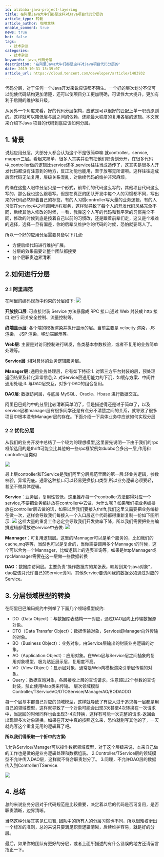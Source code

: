 ```yaml
---
id: alibaba-java-project-layering
title: 在阿里Java大牛们都是这样对Java项目代码分层的
article_type: 转载
article_author: 咖啡拿铁
enable_comment: true
news: true
hot: false
tags:
  - 技术杂谈
categories:
  - 技术杂谈
keywords: java,代码分层
description: '在阿里Java大牛们都是这样对Java项目代码分层的'
date: 2019-10-31 13:39:07
article_url: https://cloud.tencent.com/developer/article/1483932
---
```

代码分层，对于任何一个Java开发来说应该都不陌生。一个好的层次划分不仅可以能使代码结构更加清楚，还可以使项目分工更加明确，可读性大大提升，更加有利于后期的维护和升级。
<!--more-->
从另外一个角度来看，好的代码分层架构，应该是可以很好的匹配上单一职责原则的。这样就可以降低层与层之间的依赖，还能最大程度的复用各层的逻辑。本文就来介绍下Java 项目的代码到底应该如何分层。

## 1. 背景
说起应用分层，大部分人都会认为这个不是很简单嘛 就controller，service, mapper三层。看起来简单，很多人其实并没有把他们职责划分开，在很多代码中,controller做的逻辑比service还多,service往往当成透传了，这其实是很多人开发代码都没有注意到的地方，反正功能也能用，至于放哪无所谓呗。这样往往造成后面代码无法复用，层级关系混乱，对后续代码的维护非常麻烦。

的确在这些人眼中分层只是一个形式，前辈们的代码这么写的，其他项目代码这么写的，那么我也这么跟着写。但是在真正的团队开发中每个人的习惯都不同，写出来的代码必然带着自己的标签，有的人习惯controller写大量的业务逻辑，有的人习惯在service中之间调用远程服务，这样就导致了每个人的开发代码风格完全不同，后续其他人修改的时候，一看，我靠这个人写的代码和我平常的习惯完全不同，修改的时候到底是按着自己以前的习惯改，还是跟着前辈们走，这又是个艰难的选择，选择一旦有偏差，你的后辈又维护你的代码的时候，恐怕就要骂人了。

所以一个好的应用分层需要具备以下几点:

- 方便后续代码进行维护扩展。
- 分层的效果需要让整个团队都接受
- 各个层职责边界清晰


## 2.如何进行分层

### 2.1 阿里规范
在阿里的编码规范中约束的分层如下:
![](/images/post/alibaba-java-project-layering-1.png)

**开放接口层**: 可直接封装 Service 方法暴露成 RPC 接口;通过 Web 封装成 http 接口;进行 网关安全控制、流量控制等。

**终端显示层**: 各个端的模板渲染并执行显示的层。当前主要是 velocity 渲染，JS 渲染， JSP 渲染，移动端展示等。

**Web层**: 主要是对访问控制进行转发，各类基本参数校验，或者不复用的业务简单处理等。

**Service层** :相对具体的业务逻辑服务层。

**Manager层** :通用业务处理层，它有如下特征:1. 对第三方平台封装的层，预处理返回结果及转化异常信息;2. 对Service层通用能力的下沉，如缓存方案、中间件通用处理;3. 与DAO层交互，对多个DAO的组合复用。

**DAO层**: 数据访问层，与底层 MySQL、Oracle、Hbase 进行数据交互。

阿里巴巴规约中的分层比较清晰简单明了，但是描述得还是过于简单了，以及service层和manager层有很多同学还是有点分不清楚之间的关系，就导致了很多项目中根本没有Manager层的存在。下面介绍一下具体业务中应该如何实现分层

### 2.2 优化分层
从我们的业务开发中总结了一个较为的理想模型,这里要先说明一下由于我们的rpc框架选用的是thrift可能会比其他的一些rpc框架例如dubbo会多出一层,作用和controller层类似 

![](/images/post/alibaba-java-project-layering-2.png)

最上层controller和TService是我们阿里分层规范里面的第一层:轻业务逻辑，参数校验，异常兜底。通常这种接口可以轻易更换接口类型,所以业务逻辑必须要轻，甚至不做具体逻辑。

**Service**：业务层，复用性较低，这里推荐每一个controller方法都得对应一个service,不要把业务编排放在controller中去做，为什么呢？如果我们把业务编排放在controller层去做的话，如果以后我们要接入thrift,我们这里又需要把业务编排在做一次，这样会导致我们每接入一个入口层这个代码都得重新复制一份如下图所示: 
![](/images/post/alibaba-java-project-layering-3.png)
这样大量的重复工作必定会导致我们开发效率下降，所以我们需要把业务编排逻辑都得放进service中去做: 
![](/images/post/alibaba-java-project-layering-4.png)

**Mannager**：可复用逻辑层。这里的Mannager可以是单个服务的，比如我们的cache,mq等等，当然也可以是复合的，当你需要调用多个Mannager的时候，这个可以合为一个Mannager，比如逻辑上的连表查询等。如果是httpMannager或rpcMannager需要在这一层做一些数据转换

**DAO**：数据库访问层。主要负责“操作数据库的某张表，映射到某个java对象”，dao应该只允许自己的Service访问，其他Service要访问我的数据必须通过对应的Service。

## 3. 分层领域模型的转换
在阿里巴巴编码规约中列举了下面几个领域模型规约:

- DO（Data Object）：与数据库表结构一一对应，通过DAO层向上传输数据源对象。
- DTO（Data Transfer Object）：数据传输对象，Service或Manager向外传输的对象。
- BO（Business Object）：业务对象。由Service层输出的封装业务逻辑的对象。
- AO（Application Object）：应用对象。在Web层与Service层之间抽象的复用对象模型，极为贴近展示层，复用度不高。
- VO（View Object）：显示层对象，通常是Web向模板渲染引擎层传输的对象。
- Query：数据查询对象，各层接收上层的查询请求。注意超过2个参数的查询封装，禁止使用Map类来传输。
层次领域模型Controller/TServiceVO/DTOService/ManagerAO/BODAODO

每一个层基本都自己对应的领域模型，这样就导致了有些人过于追求每一层都是用自己的领域模型，这样就导致了一个对象可能会出现3次甚至4次转换在一次请求中，当返回的时候同样也会出现3-4次转换，这样有可能一次完整的请求-返回会出现很多次对象转换。如果在开发中真的按照这么来，恐怕就别写其他的了，一天就光写这个重复无用的逻辑算了吧。

**所以我们得采取一个折中的方案:**

1.允许Service/Manager可以操作数据领域模型，对于这个层级来说，本来自己做的工作也是做的是业务逻辑处理和数据组装。 
2.Controller/TService层的领域模型不允许传入DAO层，这样就不符合职责划分了。
3.同理，不允许DAO层的数据传入到Controller/TService.

![](/images/post/alibaba-java-project-layering-5.png)

## 4. 总结
总的来说业务分层对于代码规范是比较重要，决定着以后的代码是否可复用，是否职责清晰，边界清晰。

当然这种分层其实见仁见智, 团队中的所有人的分层习惯也不同，所以很难权衡出一个标准的准则，总的来说只要满足职责逻辑清晰，后续维护容易，就是好的分层。

最后，如果你的团队有更好的分层，或者上面所描述的有什么错误的地方还请留言指正一下。